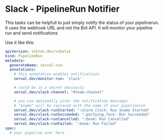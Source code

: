 # Slack - PipelineRun Notifier
This tasks can be helpfull to just simply notify the status of your pipelinerun.
It uses the webhook URL and not the Bot API. It will monitor your pipeline run
and send notifications 

Use it like this:
```yaml
apiVersion: tekton.dev/v1beta1
kind: PipelineRun
metadata:
  generateName: serval-run-
  annotations:
    # this annotation enables notifications
    serval.dev/monitor-run: 'slack'

    # could be in a secret obviously
    serval.dev/slack-channel: "#team-channel"

    # you can optionally alter the notification messages
    # "$name" will be replaced with the name of your pipelinerun
    serval.dev/slack-runStarted: ":alarm_clock: Run $name Started"
    serval.dev/slack-runSucceeded: ":partying_face: Run Succeeded"
    serval.dev/slack-runCancelled: ":boom: Run Cancelled"
    serval.dev/slack-runFailed: ":boom: Run Failed"
spec:
  # your pipeline over here
```